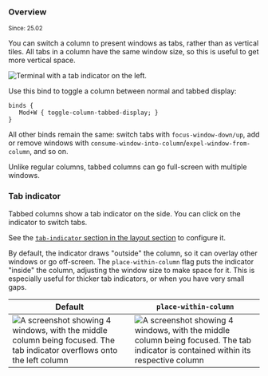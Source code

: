 ### Overview

<sup>Since: 25.02</sup>

You can switch a column to present windows as tabs, rather than as vertical tiles.
All tabs in a column have the same window size, so this is useful to get more vertical space.

![Terminal with a tab indicator on the left.](https://github.com/user-attachments/assets/0e94ac0d-796d-4f85-a264-c105ef41c13f)

Use this bind to toggle a column between normal and tabbed display:

```kdl
binds {
   Mod+W { toggle-column-tabbed-display; }
}
```

All other binds remain the same: switch tabs with `focus-window-down/up`, add or remove windows with `consume-window-into-column`/`expel-window-from-column`, and so on.

Unlike regular columns, tabbed columns can go full-screen with multiple windows.

### Tab indicator

Tabbed columns show a tab indicator on the side.
You can click on the indicator to switch tabs.

See the [`tab-indicator` section in the layout section](./Configuration:-Layout#tab-indicator) to configure it.

By default, the indicator draws "outside" the column, so it can overlay other windows or go off-screen.
The `place-within-column` flag puts the indicator "inside" the column, adjusting the window size to make space for it.
This is especially useful for thicker tab indicators, or when you have very small gaps.

| Default | `place-within-column` |
| --- | --- |
| ![A screenshot showing 4 windows, with the middle column being focused. The tab indicator overflows onto the left column](https://github.com/user-attachments/assets/c2f51f50-3d87-403a-8beb-cbbe5ec5c880) | ![A screenshot showing 4 windows, with the middle column being focused. The tab indicator is contained within its respective column](https://github.com/user-attachments/assets/f1797cd0-d518-4be6-95b4-3540523c4370) |
